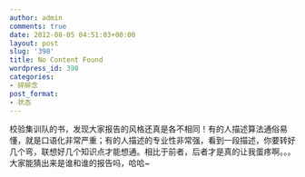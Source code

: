 ```yaml
---
author: admin
comments: true
date: 2012-08-05 04:51:03+00:00
layout: post
slug: '398'
title: No Content Found
wordpress_id: 398
categories:
- 碎碎念
post_format:
- 状态
---
```


校验集训队的书，发现大家报告的风格还真是各不相同！有的人描述算法通俗易懂，就是口语化非常严重；有的人描述的专业性非常强，看到一段描述，你要转好几个弯，联想好几个知识点才能想通。相比于前者，后者才是真的让我蛋疼啊。。。
大家能猜出来是谁和谁的报告吗，哈哈~
